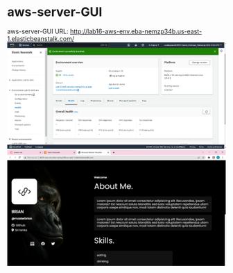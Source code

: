 # aws-server-GUI
aws-server-GUI URL: http://lab16-aws-env.eba-nemzp34b.us-east-1.elasticbeanstalk.com/ 
![Alt text](GUI-AWS.png)
![Alt text](image.png)
